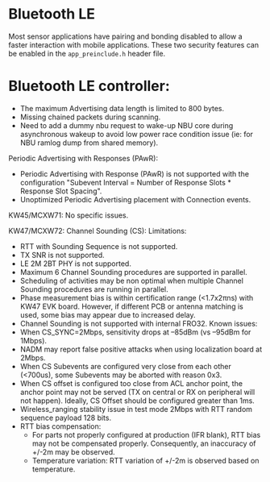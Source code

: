# Bluetooth LE

Most sensor applications have pairing and bonding disabled to allow a faster interaction with mobile applications. These two security features can be enabled in the `app_preinclude.h` header file.

#   Bluetooth LE controller:

-   The maximum Advertising data length is limited to 800 bytes.
-   Missing chained packets during scanning.
-   Need to add a dummy nbu request to wake-up NBU core during asynchronous wakeup to avoid low power race condition issue (ie: for NBU ramlog dump from shared memory).

Periodic Advertising with Responses (PAwR):
-   Periodic Advertising with Response (PAwR) is not supported with the configuration "Subevent Interval = Number of Response Slots * Response Slot Spacing".
-   Unoptimized Periodic Advertising placement with Connection events.


KW45/MCXW71:
No specific issues.

KW47/MCXW72:
Channel Sounding (CS): 
Limitations:
-   RTT with Sounding Sequence is not supported.
-   TX SNR is not supported.
-   LE 2M 2BT PHY is not supported.
-   Maximum 6 Channel Sounding procedures are supported in parallel.
-   Scheduling of activities may be non optimal when multiple Channel Sounding procedures are running in parallel.
-   Phase measurement bias is within certification range (<1.7x2πns) with KW47 EVK board. However, if different PCB or antenna matching is used, some bias may appear due to increased delay.
-   Channel Sounding is not supported with internal FRO32.
Known issues:
-   When CS_SYNC=2Mbps, sensitivity drops at –85dBm (vs –95dBm for 1Mbps).
-   NADM may report false positive attacks when using localization board at 2Mbps.
-   When CS Subevents are configured very close from each other (<700us), some Subevents may be aborted with reason 0x3.
-   When CS offset is configured too close from ACL anchor point, the anchor point may not be served (TX on central or RX on peripheral will not happen). Ideally, CS Offset should be configured greater than 1ms.
-   Wireless_ranging stability issue in test mode 2Mbps with RTT random sequence payload 128 bits.
-   RTT bias compensation:
    - For parts not properly configured at production (IFR blank), RTT bias may not be compensated properly. Consequently, an inaccuracy of +/-2m may be observed.
    - Temperature variation: RTT variation of +/-2m is observed based on temperature.